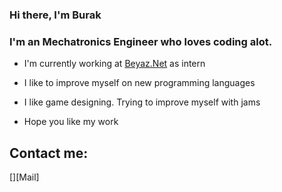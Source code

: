### Hi there, I'm Burak

### I'm an Mechatronics Engineer who loves coding alot.

- I'm currently working at [Beyaz.Net](https://www.beyaz.net/) as intern

- I like to improve myself on new programming languages

- I like game designing. Trying to improve myself with jams

- Hope you like my work 



## Contact me:

[][Mail]

[][LinkedIN]

[][Itch.io]

[][Instagram]



<br />

<br />



[LinkedIN]: https://www.linkedin.com/in/burak-karagol-3451b91b0/

[Itch.io]:  https://mrlulez.itch.io/

[Instagram]: https://www.instagram.com/brkkaragol/?hl=tr


